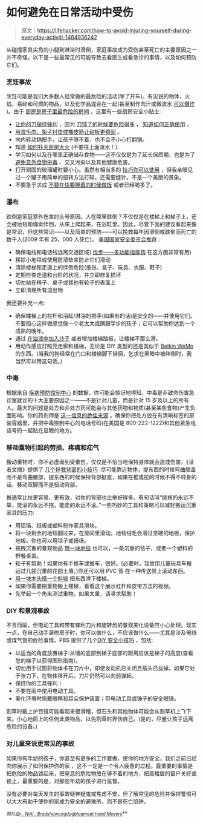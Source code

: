 # 如何避免在日常活动中受伤

> 原文：<https://lifehacker.com/how-to-avoid-injuring-yourself-during-everyday-activiti-1464936242>

从碰撞家具尖角的小腿到淋浴时滑倒，家庭事故成为受伤甚至死亡的主要原因之一并不奇怪。以下是一些最常见的可能导致去看医生或看急诊的事情，以及如何预防它们。



### 烹饪事故

烹饪可能是我们大多数人经常做的最危险的活动(除了开车)。有尖锐的物体，火焰，易碎和可燃的物品，以及化学品混合在一起(甚至制作肉汁或微波水 [可以爆炸](https://lifehacker.com/prevent-super-heated-exploding-water-in-a-microwave-wi-1377512762) )。由于 [厨房是房子里最危险的房间](http://lifehacker.com/keep-your-knives-sharp-dull-knives-cause-more-injuries-5849430) ，这里有一些厨房安全小贴士:

*   [让你的刀保持锋利](http://lifehacker.com/how-do-i-sharpen-a-kitchen-knife-30809323) ，因为 [刀钝了的时候要危险得多](http://lifehacker.com/keep-your-knives-sharp-dull-knives-cause-more-injuries-5849430) ， [知道如何正确使用](http://lifehacker.com/a-butchers-tips-for-avoiding-cuts-in-the-kitchen-5468638) 。
*   [用湿毛巾、架子衬垫或橡皮筋让砧板更稳固](http://lifehacker.com/stabilize-a-cutting-board-with-a-damp-towel-1193893676) 。
*   向内转动锅把手，让孩子够不着，也不会不小心打翻锅。
*   知道 [如何扑灭厨房大火](http://lifehacker.com/whats-the-best-way-to-safely-put-out-a-grease-fire-1002810379) (不要往上面泼水！).
*   学习如何以及在哪里正确储存食物——这不仅仅是为了延长保质期，也是为了 [避免意外食物中毒](http://lifehacker.com/how-do-i-avoid-poisoning-everyone-at-thanksgiving-dinne-5861452) 、交叉污染以及其他健康危害。
*   打开顽固的玻璃罐时要小心。虽然有相当多的 [技巧你可以使用](http://lifehacker.com/how-to-open-everything-when-youre-weak-5865834) ，但我亲眼见过一个罐子用简单的扭转方法打碎，还需要缝针。不是一个美丽的景象。
*   不要急于求成 [不要在快要睡着的时候做饭](http://www.syfire.gov.uk/2838.asp) 或者已经喝多了。

### 瀑布

跌倒是家庭意外伤害的头号原因。人在哪里跌倒？不仅仅是在楼梯上和梯子上，还会被地毯和绳索绊倒，从床上爬起来，在浴缸里。因此，尽管下面的建议看起来像是常识，但这些常识——以及简单的预防——可以挽救每年因滑倒或跌倒而死亡的数千人(2009 年有 25，000 人死亡)。 [美国国家安全委员会推荐](http://www.nsc.org/SAFETY_HOME/HOMEANDRECREATIONALSAFETY/FALLS/Pages/Falls.aspx) :

*   确保电线和电话线远离交通区域( [优步——多功能指挥钩](http://lifehacker.com/15-brilliant-things-you-can-do-with-command-hooks-1355369802) 在这方面非常有用)
*   移除小地毯或使用防滑垫来防止它们滑动
*   清除楼梯和走道上的绊倒危险(纸张、盒子、玩具、衣服、鞋子)
*   定期检查走道和台阶的状况，并立即修复损坏
*   切勿站在椅子、桌子或其他有轮子的表面上
*   立即清理所有溢出物

我还要补充一点:

*   确保楼梯上的栏杆和浴缸/淋浴的把手(如果有的话)是安全的——并使用它们。不要担心这样做感觉像一个老太太或蹒跚学步的孩子；它可以帮助你达到一个成熟的晚年。
*   通过 [在油漆中加入沙子](https://lifehacker.com/mix-sand-and-paint-to-slip-proof-stairs-5837356) 或者增加楼梯踏板，让楼梯不那么滑。
*   用动作感应灯照亮走廊和楼梯，无论是 DIY 类型的还是类似于 [Belkin WeMo](http://lifehacker.com/belkin-wemo-light-switch-builds-simple-home-automation-1167529129) 的东西。(当我的狗经常在门口和楼梯脚下徘徊，乞求在黑暗中被绊倒时，我当然可以用这句话。)

### 中毒

根据来自 [疾病预防控制中心](http://www.cdc.gov/injury/wisqars/pdf/10LCI_Nonfatal_InjuryTreated_In_Hospital%20Emergency_Dept_2011-a.pdf) 的数据，你可能会惊讶地得知，中毒是非致命伤害急诊室就诊的十大主要原因之一——不是针对儿童，而是针对 15 岁及以上的所有人。最大的问题是处方和非处方药可能会与其他药物和物质(甚至某些食物)产生负面影响。你的药剂师是 [这一信息的绝佳来源](https://lifehacker.com/your-pharmacist-is-more-useful-than-you-think-510727546) 。确保你把处方放在有清晰标签的原装容器里，并把中毒控制中心的电话号码(在美国是 800-222-1222)和其他紧急电话号码一起贴在显眼的地方。

### 移动重物引起的劳损、疼痛和疝气

搬动重物时，你不必虚弱到受重伤。仅仅是不恰当地保持身体就会造成伤害。《读者文摘》提供了 [几个拯救背部的小技巧](http://books.google.com/books?id=MZahL4tyzOQC&pg=PA345&lpg=PA345&dq=how+to+move+heavy+objects+easily&source=bl&ots=r7a8Pqym-5&sig=IJLFwx6DuCS5v20HaPvkeebCh8s&hl=en&sa=X&ei=C_aEUr_uAanB4AOYv4GQAg&ved=0CHUQ6AEwCA#v=onepage&q=how%20to%20move%20heavy%20objects%20easily&f=false) :尽可能靠近物体，提东西的时候弯曲膝盖而不是弯曲腰部，提东西的时候保持背部挺直，如果在推或拉的时候不得不转身的话，移动双脚而不是扭动背部。

推通常比拉更容易、更有效，对你的背部也比举好得多。有句话叫“能拖的永远不举，能滚的永远不拖，能走的永远不滚。”一些巧妙的工具和策略可以减轻搬运沉重家具的压力:

*   用铝箔、纸板或塑料制作家具滑块。
*   将一块剩余的地毯翻过来，在房间里滑动。地毯绒毛会滑过坚硬的地板，保护地板。你也可以用毯子或报纸。
*   拖拽沉重的景观物品 [用一块地毯](http://www.youtube.com/watch?v=00lMCtl45FE) 也可以，一条沉重的毯子，或者一个塑料的野餐桌盖。
*   轮子有帮助！如果你有手推车或推车，很好。(必要时，我曾用儿童玩具车搬运过几袋沉重的花园土壤。)你还可以用 PVC 管 在一种传送带上滚动东西。
*   [用一块木头搭一个斜坡](http://lifehacker.com/use-a-wooden-plank-to-easily-move-heavy-boxes-5622432) 把东西滑下楼梯。
*   如果你需要把重物搬上楼梯，看看这个展示杠杆和皮带方法的视频。
*   先举起一个角来测试重物。如果太重，请寻求帮助！

### DIY 和景观事故

不言而喻，但电动工具和带有锋利刀片和旋转齿的景观美化设备应小心处理。现实一点，在自己动手装修房子时，你可以做什么，不应该做什么——尤其是涉及电线或煤气管的危险事情。PBS 提供了几个[DIY 安全小技巧](http://www.pbs.org/hometime/house/safety/safediy.htm) ，包括:

*   以适当的角度放置梯子:从墙的底部到梯子底部的距离应该是梯子的高度(查看您的梯子以获得图形指南)。
*   切勿用手试图将物体卡在刀片中，即使发动机已关闭且插头已拔掉。如果它处于张力下，在物体移开后，刀片仍然可以向前弹起。
*   保持你的工具锋利！
*   不要在雨中使用电动工具。
*   美化环境时佩戴眼睛和耳朵保护装置；带电动工具或锤子的安全眼镜。

割草时戴上护目镜可能看起来很滑稽，但石头和其他物体可能会从割草机上飞下来。小心地面上的任何此类物品，以免割草时弄伤自己。(是的，尽量让孩子远离危险的设备。)

### 对儿童来说更常见的事故

如果你有年幼的孩子，你甚至有更多的工作要做，使你的地方安全。我们之前已经向你展示了如何保护你的家 ，这不一定是一个令人疲惫的过程。最重要的事情是把危险的物品锁起来，把窒息的危险物放在够不着的地方，把高楼层的窗户关好或锁上，最重要的是，对那些年幼的孩子进行监督。

没有必要对每天发生的事故疑神疑鬼或焦虑不安，但了解常见的危险并保持警惕可以大大有助于使你的家成为安全的避难所，而不是死亡陷阱。

<small>*照片由*</small>[<small>*r . NiAl . Bradshaw*</small>](http://www.flickr.com/photos/zionfiction/9038723066/sizes/z/in/photolist-eLHPsS-cnjdEA-7Jkh4Q-8Fyb3h-arEGLy-he85sx-92V8Eg-dzBxD6-fxUS67-fxUS9q-de54DE-bQRBy6-e8MATg-7BRmjo-7LdDjk-7X7WYD-aHavS8-8jqmVz-7NzVfE-h3YRMX-7AybaZ-85jqKn-gEco8T-gUGZHE-h3Hcxo-aAoN4Z-gEbVC7-aBhCcy-aew7dj-9b5qnF-hwjW6z-bgMVBB-bU3qvM-aDV22C-aDR8Ya-cRkLHW-9y5jjt-8q4Sor-c2eXhG-b7MgXt-9SDqGj-gQjxnv-8fdfBg-ahbg7n-9dzaZc-8uti5r-cztjKN-8cFK23-9Ykmfw-8VwHMo-7UQUuS/)<small></small>*[<small>*cogdogblog*</small>](http://www.flickr.com/photos/cogdog/3991343955/sizes/z/in/photolist-75GFv6-7hunig-7mHRmk-7ppLCv-7sTYvc-7SnBD6-gskkHg-gsk86W-dwTZf1-auBoFn-cM7kXW-bkeQNb-98ZryS-7GiqAs-8E1MbR-aqUu98-bes84B-a2s7xV-e6w4Gi-9ALmzo-7GTPdh-cCsNpq-bph2aW-afNmau-drC98x-9VhJz9-9HaziZ-cvTQzo-8yEkgz-8yEk8e-8aJRTw-dH4Zij-dH4Zpu-apgRcV-a2s8qn-9cbUqG-bpMVdx-dkAK9x-ecsGfu-8LbiUW-a1P8zG-cYy3rd-7NcNGN-bhsEDx-bhY63g-bynZDP-9cbUso-bhsEPk-e6gyWr-bhWz7e-8yvv4f/)<small></small>*[<small>*meat head Movers*</small>](http://www.flickr.com/photos/meatheadmovers/5346367887/sizes/z/in/photolist-99rwUF-8DBkPr-cswwpS-c4Y1aL-9qHv8T-ecLQTb-cswDVY-cswFa3-cswuYb-bVvYnF-deEUzG-8DErDY-ccT8M5-9sfr6s-dj24ni-bwoq1V-dksAQr-bVw1hP-cswynf-bVvPQR-cswGnh-coHB2S-cswASo-coHUiE-bVvTRv-coHCYf-cswCKs-coHSnA-ccTfZ5-coHF1h-coHWEJ-cswHHm-bVvLeR-ccT53S-bVvULv-bVvRye-coHTjh-coHDXm-coHA55-cswtGf-7VsmGU-a39tyX-eexNGE-bxuy73-adQ6jM-7AkReM-aeY7ZM-7SXmoL-7SXmsj-7SXmvd-99tTwu/)<small></small>**